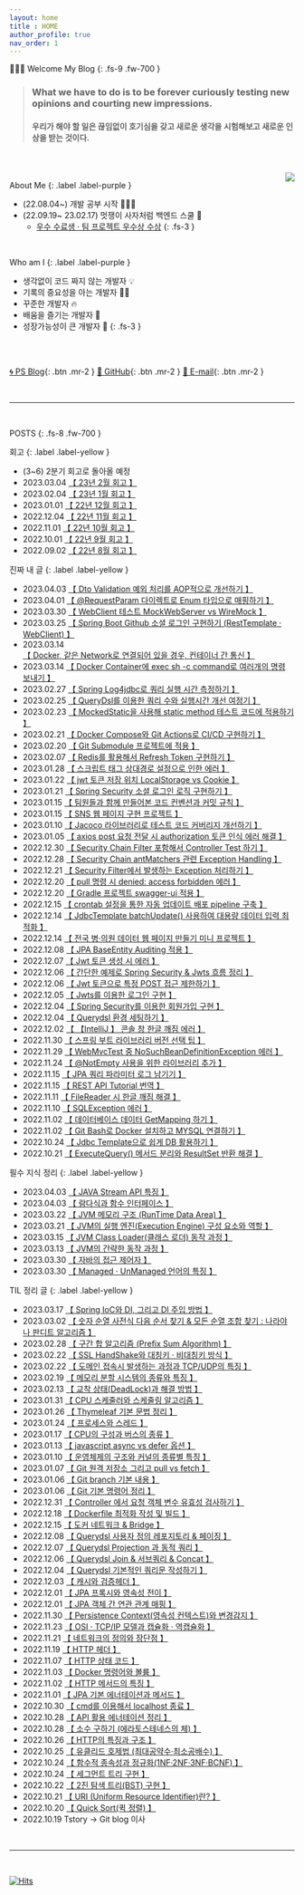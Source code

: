 ```yaml
---
layout: home
title : HOME
author_profile: true
nav_order: 1
---
```


🙇🏻‍♂️ Welcome My  Blog 
{: .fs-9 .fw-700 }

>### **What we have to do is to be forever curiously testing new opinions and courting new impressions.**<br>
>#### 우리가 해야 할 일은 끊임없이 호기심을 갖고 새로운 생각을 시험해보고 새로운 인상을 받는 것이다.



<br>
<br>

<img align='right' src="http://mazassumnida.wtf/api/v2/generate_badge?boj=tryingmybest24h">

About Me
{: .label .label-purple }

- (22.08.04~) 개발 공부 시작 👩🏻‍💻
- (22.09.19~ 23.02.17) 멋쟁이 사자처럼 백엔드 스쿨 🦁
  - [우수 수료생 · 팀 프로젝트 우수상 수상](https://tryingmybest24.notion.site/2-d44ca58384c24c99a061caed3645014e)
{: .fs-3 }

<br>

Who am I
{: .label .label-purple }

- 생각없이 코드 짜지 않는 개발자 💡
- 기록의 중요성을 아는 개발자 ✍🏻
- 꾸준한 개발자 🔥
- 배움을 즐기는 개발자 📖
- 성장가능성이 큰 개발자 🌟
{: .fs-3 }

<br>
<br>

[🌀 PS Blog](https://yinq.tistory.com/category/%F0%9F%91%A8%F0%9F%8F%BB%E2%80%8D%F0%9F%92%BB%20Algorithm){: .btn .mr-2 }
[🚀 GitHub](https://github.com/inkyu-yoon){: .btn .mr-2 }
[💌 E-mail](mailto:tryingmybest24h@gmail.com){: .btn .mr-2 }
  
<br>

---
<br>

POSTS
{: .fs-8 .fw-700 }


회고
{: .label .label-yellow }
- (3~6) 2분기 회고로 돌아올 예정
- 2023.03.04 [【 23년 2월 회고 】](https://inkyu-yoon.github.io/docs/Retrospect/February23)
- 2023.02.04 [【 23년 1월 회고 】](https://inkyu-yoon.github.io/docs/Retrospect/January23)
- 2023.01.01 [【 22년 12월 회고 】](https://inkyu-yoon.github.io/docs/Retrospect/December22)
- 2022.12.04 [【 22년 11월 회고 】](https://inkyu-yoon.github.io/docs/Retrospect/November22)
- 2022.11.01 [【 22년 10월 회고 】](https://inkyu-yoon.github.io/docs/Retrospect/October22)
- 2022.10.01 [【 22년 9월 회고 】](https://inkyu-yoon.github.io/docs/Retrospect/September22)
- 2022.09.02 [【 22년 8월 회고 】](https://inkyu-yoon.github.io/docs/Retrospect/August22)

진짜 내 글
{: .label .label-yellow }
- 2023.04.03 [【 Dto Validation 예외 처리를 AOP적으로 개선하기 】](https://inkyu-yoon.github.io/docs/Language/SpringBoot/ValidationAop)
- 2023.04.01 [【 @RequestParam 다이렉트로 Enum 타입으로 매핑하기 】](https://inkyu-yoon.github.io/docs/Language/SpringBoot/RequestParamEnum)
- 2023.03.30 [【 WebClient 테스트 MockWebServer vs WireMock 】](https://inkyu-yoon.github.io/docs/Language/SpringBoot/WebClientTest)
- 2023.03.25 [【 Spring Boot Github 소셜 로그인 구현하기 (RestTemplate · WebClient) 】](https://inkyu-yoon.github.io/docs/Language/SpringBoot/GithubLogin)
- 2023.03.14 [【 Docker, 같은 Network로 연결되어 있을 경우, 컨테이너 간 통신 】](https://inkyu-yoon.github.io/docs/Learned/Docker/DockerNetworkConnect)
- 2023.03.14 [【 Docker Container에 exec sh -c command로 여러개의 명령 보내기 】](https://inkyu-yoon.github.io/docs/Learned/Docker/ExecCommand)
- 2023.02.27 [【 Spring Log4jdbc로 쿼리 실행 시간 측정하기 】](https://inkyu-yoon.github.io/docs/Language/JPA/SqlTiming)
- 2023.02.25 [【 QueryDsl를 이용한 쿼리 수와 실행시간 개선 여정기 】](https://inkyu-yoon.github.io/docs/Language/JPA/UseQuerydsl)
- 2023.02.23 [【 MockedStatic을 사용해 static method 테스트 코드에 적용하기 】](https://inkyu-yoon.github.io/docs/Learned/TIP/MockedStatic)
- 2023.02.21 [【 Docker Compose와 Git Actions로 CI/CD 구현하기 】](https://inkyu-yoon.github.io/docs/Learned/Docker/GitActionsCICD)
- 2023.02.20 [【 Git Submodule 프로젝트에 적용 】](https://inkyu-yoon.github.io/docs/Learned/Git/GitSubmodule)
- 2023.02.07 [【 Redis를 활용해서 Refresh Token 구현하기 】](https://inkyu-yoon.github.io/docs/Language/SpringBoot/RefreshToken)
- 2023.01.28 [【 스크립트 태그 상대경로 설정으로 인한 에러 】](https://inkyu-yoon.github.io/docs/Learned/Error/RefusedMIME)
- 2023.01.22 [【 jwt 토큰 저장 위치 LocalStorage vs Cookie 】](https://inkyu-yoon.github.io/docs/Learned/HTTP/JwtTokenSave)
- 2023.01.21 [【 Spring Security 소셜 로그인 로직 구현하기 】](https://inkyu-yoon.github.io/docs/Language/SpringBoot/OauthLogin)
- 2023.01.15 [【 팀원들과 함께 만들어본 코드 컨벤션과 커밋 규칙 】](https://inkyu-yoon.github.io/docs/Project/CodeConvention)
- 2023.01.15 [【 SNS 웹 페이지 구현 프로젝트 】](https://inkyu-yoon.github.io/docs/Project/SNSProject)
- 2023.01.10 [【 Jacoco 라이브러리로 테스트 코드 커버리지 개선하기 】](https://inkyu-yoon.github.io/docs/Language/SpringBoot/Jacoco)
- 2023.01.05 [【 axios post 요청 전달 시 authorization 토큰 인식 에러 해결 】](https://inkyu-yoon.github.io/docs/Language/FrontEnd/AxiosPost)
- 2022.12.30 [【 Security Chain Filter 포함해서 Controller Test 하기 】](https://inkyu-yoon.github.io/docs/Language/SpringBoot/SecurityChainTest)
- 2022.12.28 [【 Security Chain antMatchers 관련 Exception Handling 】](https://inkyu-yoon.github.io/docs/Language/SpringBoot/SecurityChainException)
- 2022.12.21 [【 Security Filter에서 발생하는 Exception 처리하기 】](https://inkyu-yoon.github.io/docs/Language/SpringBoot/FilterExceptionHandle)
- 2022.12.20 [【 pull 명령 시 denied: access forbidden 에러 】](https://inkyu-yoon.github.io/docs/Learned/Error/AccessDeniedError)
- 2022.12.20 [【 Gradle 프로젝트 swagger-ui 적용 】](https://inkyu-yoon.github.io/docs/Language/SpringBoot/Swagger)
- 2022.12.15 [【 crontab 설정을 통한 자동 업데이트 배포 pipeline 구축 】](https://inkyu-yoon.github.io/docs/Learned/Docker/DockerCICDCrontab)
- 2022.12.14 [【 JdbcTemplate batchUpdate() 사용하여 대용량 데이터 입력 최적화 】](https://inkyu-yoon.github.io/docs/Language/Spring/JdbcBatchUpdate)
- 2022.12.14 [【 전국 병·의원 데이터 웹 페이지 만들기 미니 프로젝트 】](https://inkyu-yoon.github.io/docs/Project/HospitalWeb)
- 2022.12.08 [【 JPA BaseEntity Auditing 적용 】](https://inkyu-yoon.github.io/docs/Language/JPA/JpaAuditing)
- 2022.12.07 [【 Jwt 토큰 생성 시 에러 】](https://inkyu-yoon.github.io/docs/Learned/Error/SecretKeyError)
- 2022.12.06 [【 간단한 예제로 Spring Security & Jwts 흐름 정리 】](https://inkyu-yoon.github.io/docs/Language/SpringBoot/SecurityWithJwts)
- 2022.12.06 [【 Jwt 토큰으로 특정 POST 접근 제한하기 】](https://inkyu-yoon.github.io/docs/Language/SpringBoot/SpringSecurityToken)
- 2022.12.05 [【 Jwts를 이용한 로그인 구현 】](https://inkyu-yoon.github.io/docs/Language/SpringBoot/SpringSecurityLogin)
- 2022.12.04 [【 Spring Security를 이용한 회원가입 구현 】](https://inkyu-yoon.github.io/docs/Language/SpringBoot/SpringSecurityJoin)
- 2022.12.04 [【 Querydsl 환경 세팅하기 】](https://inkyu-yoon.github.io/docs/Language/JPA/QuerydslEnv)
- 2022.12.02 [【 【IntelliJ 】 콘솔 창 한글 깨짐 에러 】](https://inkyu-yoon.github.io/docs/Learned/Error/KoreanError)
- 2022.11.30 [【 스프링 부트 라이브러리 버전 선택 팁 】](https://inkyu-yoon.github.io/docs/Learned/TIP/SelectLibraryVersion)
- 2022.11.29 [【 WebMvcTest 중 NoSuchBeanDefinitionException 에러 】](https://inkyu-yoon.github.io/docs/Learned/Error/WebMvcError)
- 2022.11.24 [【 @NotEmpty 사용을 위한 라이브러리 추가 】](https://inkyu-yoon.github.io/docs/Learned/TIP/NotEmpty)
- 2022.11.15 [【 JPA 쿼리 파라미터 로그 남기기 】](https://inkyu-yoon.github.io/docs/Learned/TIP/SQLLog)
- 2022.11.15 [【 REST API Tutorial 번역 】](https://inkyu-yoon.github.io/docs/Learned/HTTP/Restful)
- 2022.11.11 [【 FileReader 시 한글 깨짐 해결 】](https://inkyu-yoon.github.io/docs/Learned/TIP/FileReader)
- 2022.11.10 [【 SQLException 에러 】](https://inkyu-yoon.github.io/docs/Learned/Error/SQLError)
- 2022.11.02 [【 데이터베이스 데이터 GetMapping 하기 】](https://inkyu-yoon.github.io/docs/Learned/Docker/DBMSGetMapping)
- 2022.11.02 [【 Git Bash로 Docker 설치하고 MYSQL 연결하기 】](https://inkyu-yoon.github.io/docs/Learned/Docker/DockerAndEc2)
- 2022.10.24 [【 Jdbc Template으로 쉽게 DB 활용하기 】](https://inkyu-yoon.github.io/docs/Language/Spring/JdbcTemplate)
- 2022.10.21 [【 ExecuteQuery() 메서드 분리와 ResultSet 반환 해결 】](https://inkyu-yoon.github.io/docs/Language/Spring/ExecuteQuery)

필수 지식 정리
{: .label .label-yellow }
- 2023.04.03 [【 JAVA Stream API 특징 】](https://inkyu-yoon.github.io/docs/Language/Java/AboutStream)
- 2023.04.03 [【 람다식과 함수 인터페이스 】](https://inkyu-yoon.github.io/docs/Language/Java/AboutLambda)
- 2023.03.22 [【 JVM 메모리 구조 (RunTime Data Area) 】](https://inkyu-yoon.github.io/docs/Language/Java/JVMRuntimeDataArea)
- 2023.03.21 [【 JVM의 실행 엔진(Execution Engine) 구성 요소와 역할 】](https://inkyu-yoon.github.io/docs/Language/Java/ExecutionEngine)
- 2023.03.15 [【 JVM Class Loader(클래스 로더) 동작 과정 】](https://inkyu-yoon.github.io/docs/Language/Java/ClassLoader)
- 2023.03.13 [【 JVM의 간략한 동작 과정 】](https://inkyu-yoon.github.io/docs/Language/Java/AboutJVM)
- 2023.03.30 [【 자바의 접근 제어자 】](https://inkyu-yoon.github.io/docs/Language/Java/AccessModifier)
- 2023.03.30 [【 Managed · UnManaged 언어의 특징 】](https://inkyu-yoon.github.io/docs/Learned/OS/ManagedUnManaged)

TIL 정리 글
{: .label .label-yellow }
- 2023.03.17 [【 Spring IoC와 DI, 그리고 DI 주입 방법 】](https://inkyu-yoon.github.io/docs/Language/Spring/SpringIocAndDI)
- 2023.03.02 [【 숫자 순열 사전식 다음 순서 찾기 & 모든 순열 조합 찾기 : 나라야나 판디트 알고리즘 】](https://inkyu-yoon.github.io/docs/Learned/Algorithm/NarayanaPanditas)
- 2023.02.28 [【 구간 합 알고리즘 (Prefix Sum Algorithm) 】](https://inkyu-yoon.github.io/docs/Learned/Algorithm/PrefixAlgorithm)
- 2023.02.22 [【 SSL HandShake와 대칭키 · 비대칭키 방식 】](https://inkyu-yoon.github.io/docs/Learned/Network/SecureKey)
- 2023.02.22 [【 도메인 접속시 발생하는 과정과 TCP/UDP의 특징 】](https://inkyu-yoon.github.io/docs/Learned/Network/ProcessAndProtocol)
- 2023.02.19 [【 메모리 분할 시스템의 종류와 특징 】](https://inkyu-yoon.github.io/docs/Learned/OS/MemoryManage)
- 2023.02.13 [【 교착 상태(DeadLock)과 해결 방법 】](https://inkyu-yoon.github.io/docs/Learned/OS/DeadLock)
- 2023.01.31 [【 CPU 스케줄러와 스케줄링 알고리즘 】](https://inkyu-yoon.github.io/docs/Learned/OS/Scheduler)
- 2023.01.26 [【 Thymeleaf 기본 문법 정리 】](https://inkyu-yoon.github.io/docs/Language/FrontEnd/ThymeleafBasic)
- 2023.01.24 [【 프로세스와 스레드 】](https://inkyu-yoon.github.io/docs/Learned/OS/Process)
- 2023.01.17 [【 CPU의 구성과 버스의 종류 】](https://inkyu-yoon.github.io/docs/Learned/OS/OSCPUandBus)
- 2023.01.13 [【 javascript async vs defer 옵션 】](https://inkyu-yoon.github.io/docs/Language/FrontEnd/JsDefer)
- 2023.01.10 [【 운영체제의 구조와 커널의 종류별 특징 】](https://inkyu-yoon.github.io/docs/Learned/OS/OSBasic)
- 2023.01.07 [【 Git 원격 저장소 그리고 pull vs fetch 】](https://inkyu-yoon.github.io/docs/Learned/Git/GitRemote)
- 2023.01.06 [【 Git branch 기본 내용 】](https://inkyu-yoon.github.io/docs/Learned/Git/GitBranch)
- 2023.01.06 [【 Git 기본 명령어 정리 】](https://inkyu-yoon.github.io/docs/Learned/Git/GitBasic)
- 2022.12.31 [【 Controller 에서 요청 객체 변수 유효성 검사하기 】](https://inkyu-yoon.github.io/docs/Language/SpringBoot/validation)
- 2022.12.18 [【 Dockerfile 최적화 작성 및 빌드 】](https://inkyu-yoon.github.io/docs/Learned/Docker/DockerDockerfile)
- 2022.12.15 [【 도커 네트워크 & Bridge 】](https://inkyu-yoon.github.io/docs/Learned/Docker/DockerNetwork)
- 2022.12.08 [【 Querydsl 사용자 정의 레포지토리 & 페이징 】](https://inkyu-yoon.github.io/docs/Language/JPA/QuerydslRepo)
- 2022.12.07 [【 Querydsl Projection 과 동적 쿼리 】](https://inkyu-yoon.github.io/docs/Language/JPA/QuerydslProjection)
- 2022.12.06 [【 Querydsl Join & 서브쿼리 & Concat 】](https://inkyu-yoon.github.io/docs/Language/JPA/QuerydslJoin)
- 2022.12.04 [【 Querydsl 기본적인 쿼리문 작성하기 】](https://inkyu-yoon.github.io/docs/Language/JPA/QuerydslCreateQuery)
- 2022.12.03 [【 캐시와 검증헤더 】](https://inkyu-yoon.github.io/docs/Learned/HTTP/Cache)
- 2022.12.01 [【 JPA 프록시와 영속성 전이 】](https://inkyu-yoon.github.io/docs/Language/JPA/ProxyAndCascade)
- 2022.12.01 [【 JPA 객체 간 연관 관계 매핑 】](https://inkyu-yoon.github.io/docs/Language/JPA/JPAMapping)
- 2022.11.30 [【 Persistence Context(영속성 컨텍스트)와 변경감지 】](https://inkyu-yoon.github.io/docs/Language/JPA/PersistenceContext)
- 2022.11.23 [【 OSI · TCP/IP 모델과 캡슐화 · 역캡슐화 】](https://inkyu-yoon.github.io/docs/Learned/Network/OSIandTCP)
- 2022.11.21 [【 네트워크의 정의와 장단점 】](https://inkyu-yoon.github.io/docs/Learned/Network/NetworkDef)
- 2022.11.19 [【 HTTP 헤더 】](https://inkyu-yoon.github.io/docs/Learned/HTTP/HTTPHeader)
- 2022.11.07 [【 HTTP 상태 코드 】](https://inkyu-yoon.github.io/docs/Learned/HTTP/HTTPStatus)
- 2022.11.03 [【 Docker 명령어와 볼륨 】](https://inkyu-yoon.github.io/docs/Learned/Docker/DockerBasic)
- 2022.11.02 [【 HTTP 메서드의 특징 】](https://inkyu-yoon.github.io/docs/Learned/HTTP/HTTPMethod)
- 2022.11.01 [【 JPA 기본 에너테이션과 메서드 】](https://inkyu-yoon.github.io/docs/Language/JPA/JPABasic)
- 2022.10.30 [【 cmd를 이용해서 localhost 종료 】](https://inkyu-yoon.github.io/docs/Learned/Error/LocalEnd)
- 2022.10.28 [【 API 활용 에너테이션 정리 】](https://inkyu-yoon.github.io/docs/Language/Spring/SpringBootBasic)
- 2022.10.28 [【 소수 구하기 (에라토스테네스의 체) 】](https://inkyu-yoon.github.io/docs/Learned/Algorithm/Primary)
- 2022.10.26 [【 HTTP의 특징과 구조 】](https://inkyu-yoon.github.io/docs/Learned/HTTP/AboutHTTP)
- 2022.10.25 [【 유클리드 호제법 (최대공약수·최소공배수) 】](https://inkyu-yoon.github.io/docs/Learned/Algorithm/FindGcd)
- 2022.10.24 [【 함수적 종속성과 정규화(1NF·2NF·3NF·BCNF) 】](https://inkyu-yoon.github.io/docs/Learned/DataBase/NF)
- 2022.10.24 [【 세그먼트 트리 구현 】](https://inkyu-yoon.github.io/docs/Learned/DataStructure/SegmentTree)
- 2022.10.22 [【 2진 탐색 트리(BST) 구현 】](https://inkyu-yoon.github.io/docs/Learned/DataStructure/BinSearchTree)
- 2022.10.21 [【 URI (Uniform Resource Identifier)란? 】](https://inkyu-yoon.github.io/docs/Learned/HTTP/URLFlow)
- 2022.10.20 [【 Quick Sort(퀵 정렬) 】](https://inkyu-yoon.github.io/docs/Learned/Algorithm/QuickSort)
- 2022.10.19 Tstory -> Git blog 이사

<br>



---

<br>

[![Hits](https://hits.seeyoufarm.com/api/count/incr/badge.svg?url=https%3A%2F%2Finkyu-yoon.github.io&count_bg=%23E6C2FF&title_bg=%23B000E5&icon=&icon_color=%23E7E7E7&title=hits&edge_flat=false)](https://hits.seeyoufarm.com)